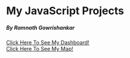 # My JavaScript Projects
##### By Ramnath Gowrishankar

[Click Here To See My Dashboard!](https://raamnath025.github.io/Belly_Button_Challenge)<br>
[Click Here To See My Map!](https://raamnath025.github.io/Leaflet_Challenge)<br> 
